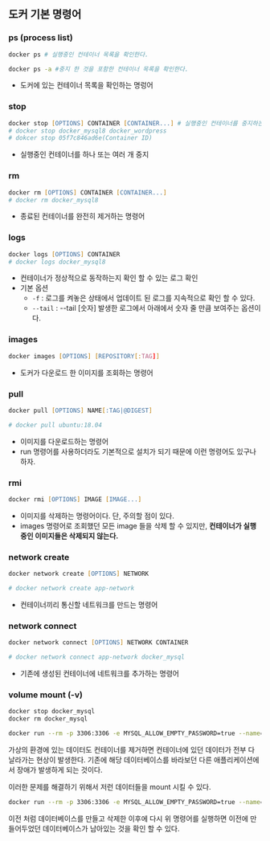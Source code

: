 ## 도커 기본 명령어

### ps (process list)
```zsh
docker ps # 실행중인 컨테이너 목록을 확인한다.

docker ps -a #중지 한 것을 포함한 컨테이너 목록을 확인한다.
```
- 도커에 있는 컨테이너 목록을 확인하는 명렁어

### stop
```zsh
docker stop [OPTIONS] CONTAINER [CONTAINER...] # 실행중인 컨테이너를 중지하는 명령어
# docker stop docker_mysql8 docker_wordpress
# dokcer stop 05f7c846ad6e(Container ID)
```
- 실행중인 컨테이너를 하나 또는 여러 개 중지

### rm
```zsh
docker rm [OPTIONS] CONTAINER [CONTAINER...]
# docker rm docker_mysql8
```
- 종료된 컨테이너를 완전히 제거하는 명령어

### logs
```zsh
docker logs [OPTIONS] CONTAINER
# docker logs docker_mysql8
```
- 컨테이너가 정상적으로 동작하는지 확인 할 수 있는 로그 확인
- 기본 옵션
  - `-f` : 로그를 켜놓은 상태에서 업데이트 된 로그를 지속적으로 확인 할 수 있다.
  - `--tail` : --tail [숫자] 발생한 로그에서 아래에서 숫자 줄 만큼 보여주는 옵션이다.

### images
```zsh
docker images [OPTIONS] [REPOSITORY[:TAG]]
```
- 도커가 다운로드 한 이미지를 조회하는 명령어

### pull
```zsh
docker pull [OPTIONS] NAME[:TAG|@DIGEST]

# docker pull ubuntu:18.04
```
- 이미지를 다운로드하는 명령어
- run 명령어를 사용하더라도 기본적으로 설치가 되기 때문에 이런 명령어도 있구나 하자.

### rmi
```zsh
docker rmi [OPTIONS] IMAGE [IMAGE...]
```
- 이미지를 삭제하는 명령어이다. 단, 주의할 점이 있다.
- images 명령어로 조회했던 모든 image 들을 삭제 할 수 있지만, **컨테이너가 실행중인 이미지들은 삭제되지 않는다.**

### network create
```zsh
docker network create [OPTIONS] NETWORK

# docker network create app-network
```
- 컨테이너끼리 통신할 네트워크를 만드는 명령어

### network connect
```zsh
docker network connect [OPTIONS] NETWORK CONTAINER

# docker network connect app-network docker_mysql
```
- 기존에 생성된 컨테이너에 네트워크를 추가하는 명령어

### volume mount (-v)

```zsh
docker stop docker_mysql
docker rm docker_mysql

docker run --rm -p 3306:3306 -e MYSQL_ALLOW_EMPTY_PASSWORD=true --name=docker_mysql8 -d mysql
```

가상의 환경에 있는 데이터도 컨테이너를 제거하면 컨테이너에 있던 데이터가 전부 다 날라가는 현상이 발생한다.
기존에 해당 데이터베이스를 바라보던 다른 애플리케이션에서 장애가 발생하게 되는 것이다.

이러한 문제를 해결하기 위해서 저런 데이터들을 mount 시킬 수 있다.
```zsh
docker run --rm -p 3306:3306 -e MYSQL_ALLOW_EMPTY_PASSWORD=true --name=docker_mysql8 -d -v /Users/munjong-un/Documents/study/docker/mysql:/var/lib/mysql mysql
```

이전 처럼 데이터베이스를 만들고 삭제한 이후에 다시 위 명령어를 실행하면 이전에 만들어두었던 데이터베이스가 남아있는 것을 확인 할 수 있다.